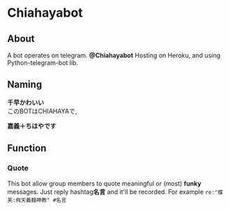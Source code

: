 # Chiahayabot

## About
A bot operates on telegram. **@Chiahayabot**
Hosting on Heroku, and using Python-telegram-bot lib.

## Naming
**千早かわいい**  
このBOTはCHIAHAYAで,  

**嘉義＋ちはやです**

## Function
### Quote
This bot allow group members to quote meaningful or (most) **funky** messages.
Just reply hashtag**名言** and it'll be recorded.
For example `re:"蝶芙:飛天義麵神教" #名言`
